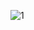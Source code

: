 ![1](https://github.com/AliArdal/Kotlin-Project/assets/135712333/6fcc1840-78fc-4d81-9e00-d6ae26aac753)

